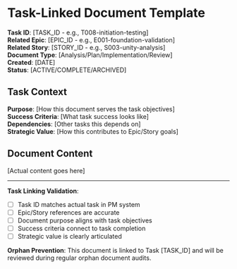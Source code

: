 # Task-Linked Document Template

**Task ID**: [TASK_ID - e.g., T008-initiation-testing]  
**Related Epic**: [EPIC_ID - e.g., E001-foundation-validation]  
**Related Story**: [STORY_ID - e.g., S003-unity-analysis]  
**Document Type**: [Analysis/Plan/Implementation/Review]  
**Created**: [DATE]  
**Status**: [ACTIVE/COMPLETE/ARCHIVED]  

## Task Context
**Purpose**: [How this document serves the task objectives]  
**Success Criteria**: [What task success looks like]  
**Dependencies**: [Other tasks this depends on]  
**Strategic Value**: [How this contributes to Epic/Story goals]

## Document Content
[Actual content goes here]

---

**Task Linking Validation**:
- [ ] Task ID matches actual task in PM system
- [ ] Epic/Story references are accurate
- [ ] Document purpose aligns with task objectives
- [ ] Success criteria connect to task completion
- [ ] Strategic value is clearly articulated

**Orphan Prevention**: This document is linked to Task [TASK_ID] and will be reviewed during regular orphan document audits.
